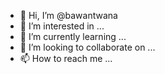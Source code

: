 - 👋 Hi, I’m @bawantwana
- 👀 I’m interested in ...
- 🌱 I’m currently learning ...
- 💞️ I’m looking to collaborate on ...
- 📫 How to reach me ...

<!---
bawantwana/bawantwana is a ✨ special ✨ repository because its `README.md` (this file) appears on your GitHub profile.
You can click the Preview link to take a look at your changes.
--->
